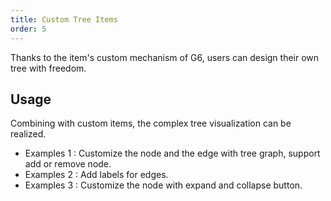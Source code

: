 ```yaml
---
title: Custom Tree Items
order: 5
---
```


Thanks to the item's custom mechanism of G6, users can design their own tree with freedom.

## Usage

Combining with custom items, the complex tree visualization can be realized.

- Examples 1 : Customize the node and the edge with tree graph, support add or remove node.
- Examples 2 : Add labels for edges.
- Examples 3 : Customize the node with expand and collapse button.
